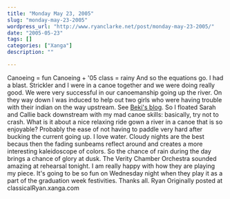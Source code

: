 ```yaml
---
title: "Monday May 23, 2005"
slug: "monday-may-23-2005"
wordpress_url: "http://www.ryanclarke.net/post/monday-may-23-2005/"
date: "2005-05-23"
tags: []
categories: ["Xanga"]
description: ""

---
```


Canoeing = fun
 Canoeing + '05 class = rainy
 And so the equations go. I had a blast. Strickler and I were in a canoe together and we were doing really good. We were very successful in our canoemanship going up the river. On they way down I was induced to help out two girls who were having trouble with their indian on the way upstream. See [Beki's blog](http://www.xanga.com/home.aspx?user=WillowMaid). So I floated Sarah and Callie back downstream with my mad canoe skills: basically, try not to crash. What is it about a nice relaxing ride gown a river in a canoe that is so enjoyable? Probably the ease of not having to paddle very hard after bucking the current going up. I love water.
 Cloudy nights are the best becaus then the fading sunbeams reflect around and creates a more interesting kaleidoscope of colors. So the chance of rain during the day brings a chance of glory at dusk.
 The Verity Chamber Orchestra sounded amazing at rehearsal tonight. I am really happy with how they are playing my piece. It's going to be so fun on Wednesday night when they play it as a part of the graduation week festivities. Thanks all.
 Ryan
Originally posted at classicalRyan.xanga.com
